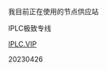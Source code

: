我目前正在使用的节点供应站<p>
	<span><span><span><span>IPLC极致专线</span></span></span></span> 
</p>
<p>
	<span><span><span><span><a href="https://iplc.vip/" target="_blank">IPLC.VIP</a></span></span></span></span>
</p>
<p>
	<span><span></span></span> 
</p>

20230426
